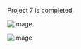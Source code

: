 Project 7 is completed. 


![image](https://github.com/lucasnsp/100DaysOfSwift/assets/122572631/e271912f-d2ab-43b3-b4c3-430eb4b825f6)


![image](https://github.com/lucasnsp/100DaysOfSwift/assets/122572631/f4251345-e92b-4989-8733-c1285c4d3901)
